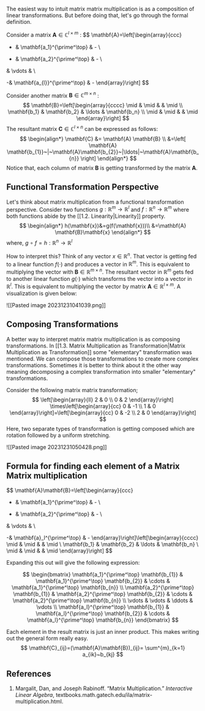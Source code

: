 The easiest way to intuit matrix matrix multiplication is as a composition of linear transformations. But before doing that, let's go through the formal definition.

Consider a matrix $\mathbf{A} \in \mathbb{C}^{l \times m}$ :
$$
\mathbf{A}=\left[\begin{array}{ccc}
- & \mathbf{a_1}^{\prime^\top} & - \\

- & \mathbf{a_2}^{\prime^\top} & - \\

& \vdots & \\

-& \mathbf{a_{l}}^{\prime^\top} & -
\end{array}\right]
$$

Consider another matrix $\mathbf{B} \in \mathbb{C}^{m \times n}$ :
$$
\mathbf{B}=\left[\begin{array}{cccc}
\mid & \mid & & \mid \\
\mathbf{b_1} & \mathbf{b_2} & \ldots & \mathbf{b_n} \\
\mid & \mid & & \mid
\end{array}\right]
$$
The resultant matrix $\mathbf{C} \in \mathbb{C}^{l\times n}$ can be expressed as follows:
$$
\begin{align*}
\mathbf{C} &= \mathbf{A} \mathbf{B} \\
&=\left[ \mathbf{A} \mathbf{b_{1}}~|~\mathbf{A}\mathbf{b_{2}}~|\ldots|~\mathbf{A}\mathbf{b_{n}} \right] 
\end{align*}
$$
Notice that, each column of matrix $\mathbf{B}$ is getting transformed by the matrix $\mathbf{A}$.  

## Functional Transformation Perspective 

Let's think about matrix multiplication from a functional transformation perspective. Consider two functions $g:\mathbb{R}^{m} \rightarrow \mathbb{R}^l$  and $f:\mathbb{R}^{n} \rightarrow \mathbb{R}^m$ where both functions abide by the [[1.2. Linearity|Linearity]] property.
$$
\begin{align*}
h(\mathbf{x})&=g(f(\mathbf{x}))\\
&=\mathbf{A} \mathbf{B}\mathbf{x}
\end{align*}
$$
where, $g~\circ~f =h:\mathbb{R}^{n} \rightarrow \mathbb{R}^l$

How to interpret this? Think of any vector $x \in \mathbb{R}^n$. That vector is getting fed to a linear function $f(\cdot)$ and produces a vector in $\mathbb{R}^m$. This is equivalent to multiplying the vector with  $\mathbf{B}\in\mathbb{R}^{m\times n}$. The resultant vector in $\mathbb{R}^m$ gets fed to another linear function $g(\cdot)$ which transforms the vector into a vector in $\mathbb{R}^l$. This is equivalent to multiplying the vector by matrix $\mathbf{A} \in \mathbb{R}^{l\times m}$.  A visualization is given below:

![[Pasted image 20231231041039.png]]

## Composing Transformations 

A better way to interpret matrix matrix multiplication is as composing transformations.
In [[1.3. Matrix Multiplication as Transformation|Matrix Multiplication as Transformation]] some "elementary" transformation was mentioned. We can compose those transformations to create more complex transformations. Sometimes it is better to think about it the other way meaning decomposing a complex transformation into smaller "elementary" transformations.

Consider the following matrix matrix transformation;
$$
\left[\begin{array}{ll}
2 & 0 \\
0 & 2
\end{array}\right] \times\left[\begin{array}{cc}
0 & -1 \\
1 & 0
\end{array}\right]=\left[\begin{array}{cc}
0 & -2 \\
2 & 0
\end{array}\right]
$$
Here, two separate types of transformation is getting composed which are rotation followed by a uniform stretching.

![[Pasted image 20231231050428.png]]


## Formula for finding each element of a Matrix Matrix multiplication

$$
\mathbf{A}\mathbf{B}=\left[\begin{array}{ccc}
- & \mathbf{a_1}^{\prime^\top} & - \\

- & \mathbf{a_2}^{\prime^\top} & - \\

& \vdots & \\

-& \mathbf{a}_l^{\prime^\top} & -
\end{array}\right]\left[\begin{array}{cccc}
\mid & \mid & & \mid \\
\mathbf{b_1} & \mathbf{b_2} & \ldots & \mathbf{b_n} \\
\mid & \mid & & \mid
\end{array}\right] 
$$

Expanding this out will give the following expression:

$$
\begin{bmatrix}
\mathbf{a_1}^{\prime^\top} \mathbf{b_{1}} & \mathbf{a_1}^{\prime^\top} \mathbf{b_{2}} & \cdots & \mathbf{a_1}^{\prime^\top} \mathbf{b_{n}}  \\
\mathbf{a_2}^{\prime^\top} \mathbf{b_{1}} & \mathbf{a_2}^{\prime^\top} \mathbf{b_{2}} & \cdots & \mathbf{a_2}^{\prime^\top} \mathbf{b_{n}}  \\
\vdots & \vdots &  \ddots & \vdots  \\
 \mathbf{a_l}^{\prime^\top} \mathbf{b_{1}} & \mathbf{a_l}^{\prime^\top} \mathbf{b_{2}} & \cdots & \mathbf{a_l}^{\prime^\top} \mathbf{b_{n}} 
\end{bmatrix}
$$

Each element in the result matrix is just an inner product. This makes writing out the general form really easy. 
$$
\mathbf{C}_{ij}=(\mathbf{A}\mathbf{B})_{ij}= \sum^{m}_{k=1} a_{ik}~b_{kj} 
$$
## References

1. Margalit, Dan, and Joseph Rabinoff. “Matrix Multiplication.” _Interactive Linear Algebra_, textbooks.math.gatech.edu/ila/matrix-multiplication.html.



